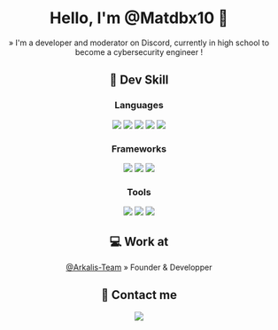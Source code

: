 
<h1 align="center">Hello, I'm @Matdbx10 👋</h1>
<p align="center">» I'm a </b>developer</b> and </b>moderator</b> on </u>Discord</u>, currently in high school to become a </b>cybersecurity engineer</b> ! </p>
<h2 align="center">📡 Dev Skill </h2>
<h3 align="center">Languages </h3>
<p align="center">
  <img src="https://img.shields.io/badge/javascript%20-%23323330.svg?&style=for-the-badge&logo=javascript&logoColor=%23F7DF1E"/>
  <img src="https://img.shields.io/badge/lua%20-%23323330.svg?&style=for-the-badge&logo=lua&logoColor=%237575D0"/>
  <img src="https://img.shields.io/badge/python%20-%23323330.svg?&style=for-the-badge&logo=python&logoColor=%23ffda4c"/>
  <img src="https://img.shields.io/badge/html5%20-%23323330.svg?&style=for-the-badge&logo=html5&logoColor=%23E34F26"/>
  <img src="https://img.shields.io/badge/css3%20-%23323330.svg?&style=for-the-badge&logo=css3&logoColor=%231572B6"/>
<h3 align="center">Frameworks </h3>
<p align="center">
  <img src="https://img.shields.io/badge/discord.js%20-%23323330.svg?&style=for-the-badge&logo=discord&logoColor=white"/>
  <img src="https://img.shields.io/badge/rageui%20-%23323330.svg?&style=for-the-badge&logo=fivem&logoColor=white"/>
  <img src="https://img.shields.io/badge/esx%20-%23323330.svg?&style=for-the-badge&logo=fivem&logoColor=white"/>
<h3 align="center">Tools </h3>
<p align="center">
  <img src="https://img.shields.io/badge/visual studio code%20-%23323330.svg?&style=for-the-badge&logo=visualstudiocode&logoColor=white"/>
  <img src="https://img.shields.io/badge/git%20-%23323330.svg?&style=for-the-badge&logo=git&logoColor=white"/>
  <img src="https://img.shields.io/badge/node.js%20-%23323330.svg?&style=for-the-badge&logo=node.js&logoColor=white"/>
<div align="center">
  
## 💻 Work at
[@Arkalis-Team](https://github.com/Arkalis-Team) » Founder & Developper

<h2 align="center">📌 Contact me </h2>
<div align="center">
<a href="https://discord.gg/uk7ww4QMn6" target="_blank"><img src="https://lanyard-profile-readme.vercel.app/api/634442174305402883" align="center"></a>

